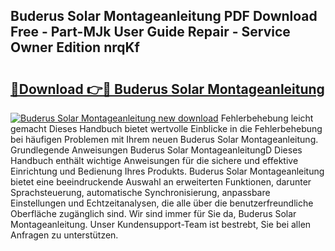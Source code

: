 ## Buderus Solar Montageanleitung PDF Download Free - Part-MJk User Guide Repair - Service Owner Edition nrqKf

# <h2><a href="http://df8g4u.blite.top/?on=Buderus+Solar+Montageanleitung">🔗Download 👉🔴 Buderus Solar Montageanleitung</a></h2>

[![Buderus Solar Montageanleitung new download](https://i.imgur.com/lujVjoI.png)](http://df8g4u.blite.top/?on=Buderus+Solar+Montageanleitung)
Fehlerbehebung leicht gemacht Dieses Handbuch bietet wertvolle Einblicke in die Fehlerbehebung bei häufigen Problemen mit Ihrem neuen Buderus Solar Montageanleitung. Grundlegende Anweisungen Buderus Solar MontageanleitungD Dieses Handbuch enthält wichtige Anweisungen für die sichere und effektive Einrichtung und Bedienung Ihres Produkts. Buderus Solar Montageanleitung bietet eine beeindruckende Auswahl an erweiterten Funktionen, darunter Sprachsteuerung, automatische Synchronisierung, anpassbare Einstellungen und Echtzeitanalysen, die alle über die benutzerfreundliche Oberfläche zugänglich sind. Wir sind immer für Sie da, Buderus Solar Montageanleitung. Unser Kundensupport-Team ist bestrebt, Sie bei allen Anfragen zu unterstützen.

